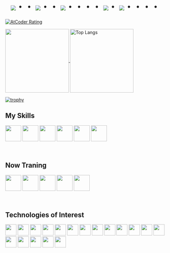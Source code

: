 <!-- pacman -->
<div align="center">
    <h1>
        <img src="https://user-images.githubusercontent.com/44926913/175852850-3fb6c715-1856-41ff-8c1f-94ce3b03b458.gif">・・
        <img src="https://user-images.githubusercontent.com/44926913/175853109-f8850656-6704-4a8a-bee6-9aca154d929b.gif">・・
        <img src="https://user-images.githubusercontent.com/44926913/175853154-5449d974-975e-44a6-ab84-a86031265e40.gif">・・・・
        <img src="https://user-images.githubusercontent.com/44926913/175853109-f8850656-6704-4a8a-bee6-9aca154d929b.gif">・
        <img src="https://user-images.githubusercontent.com/44926913/175853154-5449d974-975e-44a6-ab84-a86031265e40.gif">・・・・
    </h1>
</div>

<!-- --------------------------------- :) ---------------------------------- -->

<!-- AtCoder -->
[![AtCoder Rating](https://badgen.org/img/atcoder/KorRyu/rating/algorithm?style=social)](https://atcoder.jp/users/KorRyu?contestType=algo)


<!-- GitHub States -->
<p>
  <a href="https://github.com/anuraghazra/github-readme-stats">
    <img height="200px" align="center" src="https://github-readme-stats.vercel.app/api?username=KorRyu3&show=prs_merged,prs_merged_percentage" />
  </a>
  <a src="https://github.com/anuraghazra/github-readme-stats">
    <img height="200px" align="center" src="https://github-readme-stats.vercel.app/api/top-langs/?username=KorRyu3&layout=compact" alt="Top Langs" />
  </a>
</p>

<!-- GitHub Trophy -->
[![trophy](https://github-profile-trophy.vercel.app/?username=KorRyu3&row=1&column=6&no-frame=true)](https://github.com/ryo-ma/github-profile-trophy)



## My Skills
<!-- 持ってる技術 -->

<p align="left">
  <img height="50" src="https://skillicons.dev/icons?i=python&theme=light" />
  
  <img height="50" src="https://skillicons.dev/icons?i=flask&theme=light" />
  <img height="50" src="https://skillicons.dev/icons?i=fastapi&theme=light" />
  
  <img height="50" src="https://skillicons.dev/icons?i=md&theme=light" />
  <img height="50" src="https://skillicons.dev/icons?i=git&theme=light" />
  <img height="50" src="https://skillicons.dev/icons?i=docker&theme=light" />
</p>
<br/>


## Now Traning
<!-- 勉強してること -->

<p align="left">
  <img height="50" src="https://skillicons.dev/icons?i=rust&theme=light" />
  
  <img height="50" src="https://skillicons.dev/icons?i=sklearn&theme=light" />
  
  <img height="50" src="https://skillicons.dev/icons?i=linux&theme=light" />
  <img height="50" src="https://skillicons.dev/icons?i=docker&theme=light" />
  <img height="50" src="https://skillicons.dev/icons?i=azure&theme=light" />
</p>

<br/>

## Technologies of Interest
<!-- 気になってる技術 -->

<p align="left">
  <img height="35" src="https://skillicons.dev/icons?i=go&theme=light" />
  <img height="35" src="https://skillicons.dev/icons?i=html&theme=light" />
  <img height="35" src="https://skillicons.dev/icons?i=css&theme=light" />
  <img height="35" src="https://skillicons.dev/icons?i=js&theme=light" />
  <img height="35" src="https://skillicons.dev/icons?i=ts&theme=light" />
  <img height="35" src="https://skillicons.dev/icons?i=wasm&theme=light" />
  
  <img height="35" src="https://skillicons.dev/icons?i=django&theme=light" />
  <img height="35" src="https://skillicons.dev/icons?i=pytorch&theme=light" />
  <img height="35" src="https://skillicons.dev/icons?i=tensorflow&theme=light" />
  <img height="35" src="https://skillicons.dev/icons?i=react&theme=light" />
  <img height="35" src="https://skillicons.dev/icons?i=tailwind&theme=light" />
  <img height="35" src="https://skillicons.dev/icons?i=nextjs&theme=light" />
  
  <img height="35" src="https://skillicons.dev/icons?i=graphql&theme=light" />
  <img height="35" src="https://skillicons.dev/icons?i=kubernetes&theme=light" />
  <img height="35" src="https://skillicons.dev/icons?i=postgres&theme=light" />
  <img height="35" src="https://skillicons.dev/icons?i=firebase&theme=light" />
  <img height="35" src="https://skillicons.dev/icons?i=cloudflare&theme=light" />
  <img height="35" src="https://skillicons.dev/icons?i=aws&theme=light" />
</p>



<br><br>


